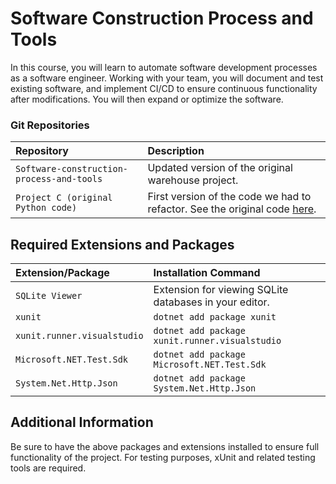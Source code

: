 # Software Construction Process and Tools

In this course, you will learn to automate software development processes as a software engineer. Working with your team, you will document and test existing software, and implement CI/CD to ensure continuous functionality after modifications. You will then expand or optimize the software.

### Git Repositories

| Repository | Description |
| :-------- | :------------------------- |
| `Software-construction-process-and-tools` | Updated version of the original warehouse project. |
| `Project C (original Python code)` | First version of the code we had to refactor. See the original code [here](https://github.com/Revin400/Project_C_Warehousing_01). |

## Required Extensions and Packages

| Extension/Package | Installation Command |
| :-------- | :------------------------- |
| `SQLite Viewer` | Extension for viewing SQLite databases in your editor. |
| `xunit` | `dotnet add package xunit` |
| `xunit.runner.visualstudio` | `dotnet add package xunit.runner.visualstudio` |
| `Microsoft.NET.Test.Sdk` | `dotnet add package Microsoft.NET.Test.Sdk` |
| `System.Net.Http.Json` | `dotnet add package System.Net.Http.Json` |


## Additional Information

Be sure to have the above packages and extensions installed to ensure full functionality of the project. For testing purposes, xUnit and related testing tools are required.
